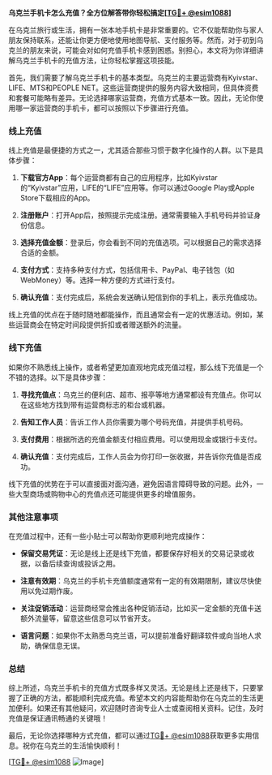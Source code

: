 **乌克兰手机卡怎么充值？全方位解答带你轻松搞定[[TG💪+ @esim1088](https://t.me/s/esim1088)]**

在乌克兰旅行或生活，拥有一张本地手机卡是非常重要的。它不仅能帮助你与家人朋友保持联系，还能让你更方便地使用地图导航、支付服务等。然而，对于初到乌克兰的朋友来说，可能会对如何充值手机卡感到困惑。别担心，本文将为你详细讲解乌克兰手机卡的充值方法，让你轻松掌握这项技能。

首先，我们需要了解乌克兰手机卡的基本类型。乌克兰的主要运营商有Kyivstar、LIFE、MTS和PEOPLE NET。这些运营商提供的服务内容大致相同，但具体资费和套餐可能略有差异。无论选择哪家运营商，充值方式基本一致。因此，无论你使用哪一家运营商的手机卡，都可以按照以下步骤进行充值。

### 线上充值

线上充值是最便捷的方式之一，尤其适合那些习惯于数字化操作的人群。以下是具体步骤：

1. **下载官方App**：每个运营商都有自己的应用程序，比如Kyivstar的“Kyivstar”应用，LIFE的“LIFE”应用等。你可以通过Google Play或Apple Store下载相应的App。
   
2. **注册账户**：打开App后，按照提示完成注册。通常需要输入手机号码并验证身份信息。

3. **选择充值金额**：登录后，你会看到不同的充值选项。可以根据自己的需求选择合适的金额。

4. **支付方式**：支持多种支付方式，包括信用卡、PayPal、电子钱包（如WebMoney）等。选择一种方便的方式进行支付。

5. **确认充值**：支付完成后，系统会发送确认短信到你的手机上，表示充值成功。

线上充值的优点在于随时随地都能操作，而且通常会有一定的优惠活动。例如，某些运营商会在特定时间段提供折扣或者赠送额外的流量。

### 线下充值

如果你不熟悉线上操作，或者希望更加直观地完成充值过程，那么线下充值是一个不错的选择。以下是具体步骤：

1. **寻找充值点**：乌克兰的便利店、超市、报亭等地方通常都设有充值点。你可以在这些地方找到带有运营商标志的柜台或机器。

2. **告知工作人员**：告诉工作人员你需要为哪个号码充值，并提供手机号码。

3. **支付费用**：根据所选的充值金额支付相应费用。可以使用现金或银行卡支付。

4. **确认充值**：支付完成后，工作人员会为你打印一张收据，并告诉你充值是否成功。

线下充值的优势在于可以直接面对面沟通，避免因语言障碍导致的问题。此外，一些大型商场或购物中心的充值点还可能提供更多的增值服务。

### 其他注意事项

在充值过程中，还有一些小贴士可以帮助你更顺利地完成操作：

- **保留交易凭证**：无论是线上还是线下充值，都要保存好相关的交易记录或收据，以备后续查询或投诉之用。

- **注意有效期**：乌克兰的手机卡充值额度通常有一定的有效期限制，建议尽快使用以免过期作废。

- **关注促销活动**：运营商经常会推出各种促销活动，比如买一定金额的充值卡送额外流量等，留意这些信息可以节省开支。

- **语言问题**：如果你不太熟悉乌克兰语，可以提前准备好翻译软件或向当地人求助，确保信息无误。

### 总结

综上所述，乌克兰手机卡的充值方式既多样又灵活。无论是线上还是线下，只要掌握了正确的方法，都能顺利完成充值。希望本文的内容能帮助你在乌克兰的生活更加便利。如果还有其他疑问，欢迎随时咨询专业人士或查阅相关资料。记住，及时充值是保证通讯畅通的关键哦！

最后，无论你选择哪种方式充值，都可以通过[TG💪+ @esim1088](https://t.me/s/esim1088)获取更多实用信息。祝你在乌克兰的生活愉快顺利！

[[TG💪+ @esim1088](https://t.me/s/esim1088) ![Image](https://i.postimg.cc/4NQfJmqS/Snipaste-2025-05-13-00-14-12.png)]